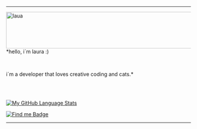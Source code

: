  ------------
 
 <img align="left" alt="laua" height="100" width="700" src="https://64.media.tumblr.com/c307324c2d54e99ab63dcd1e38f9bef6/e6741a811bf17636-f8/s1280x1920/0869ded6d8b98a296be90934e4826e42ea6ee7d2.gifv">

 <br>
 <br>
 <br>
 <br>
  
*hello, i´m laura :) 

 <br>
 
i´m a developer that loves creative coding and cats.*

  <br>
  <br>

[![My GitHub Language Stats](https://github-readme-stats.vercel.app/api/top-langs/?username=ff0rever&layout=compact&langs_count=5&theme=material-palenight)]()


  
 [![Find me Badge](https://img.shields.io/badge/-find%20me%20elsewhere!-blueviolet)](https://linktr.ee/ff0rever)
 
 ------------
